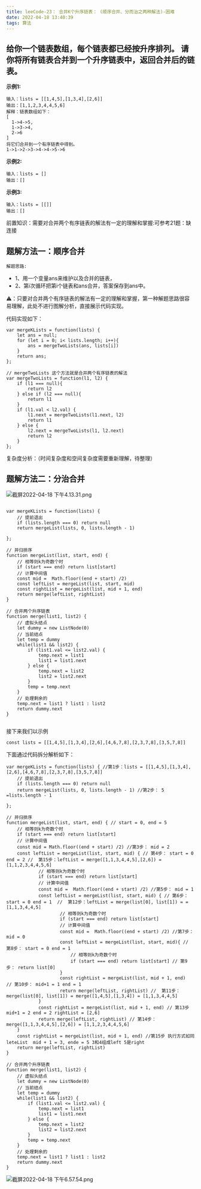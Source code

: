 ```yaml
---
title: leeCode-23： 合并K个升序链表： (顺序合并、分而治之两种解法)-困难
date: 2022-04-18 13:40:39
tags: 算法
---
```



<meta name="referrer" content="no-referrer"/>


## 给你一个链表数组，每个链表都已经按升序排列。 请你将所有链表合并到一个升序链表中，返回合并后的链表。


**示例1:**

```
输入：lists = [[1,4,5],[1,3,4],[2,6]]
输出：[1,1,2,3,4,4,5,6]
解释：链表数组如下：
[
  1->4->5,
  1->3->4,
  2->6
]
将它们合并到一个有序链表中得到。
1->1->2->3->4->4->5->6
```

**示例2:**

```
输入：lists = []
输出：[]
```

**示例3:**

```
输入：lists = [[]]
输出：[]

```


前置知识：需要对合并两个有序链表的解法有一定的理解和掌握:可参考21题：缺连接


## 题解方法一：顺序合并


`解题思路:`
* 1、用一个变量ans来维护以及合并的链表，
* 2、第i次循环把第i个链表和ans合并，答案保存到ans中。

⚠️：只要对合并两个有序链表的解法有一定的理解和掌握，第一种解题思路很容易理解，此处不进行图解分析，直接展示代码实现。

代码实现如下：
```
var mergeKLists = function(lists) {
    let ans = null;
    for (let i = 0; i< lists.length; i++){
        ans = mergeTwoLists(ans, lists[i])
    }
    return ans;
};

// mergeTwoLists 这个方法就是合并两个有序链表的解法
var mergeTwoLists = function(l1, l2) {
    if (l1 === null){
        return l2
    } else if (l2 === null){
        return l1
    }
    if (l1.val < l2.val) {
        l1.next = mergeTwoLists(l1.next, l2)
        return l1
    } else {
        l2.next = mergeTwoLists(l1, l2.next)
        return l2
    }
};

```


复杂度分析：（时间复杂度和空间复杂度需要重新理解，待整理）



## 题解方法二：分治合并



![截屏2022-04-18 下午4.13.31.png](https://upload-images.jianshu.io/upload_images/11846892-97541bc443032697.png?imageMogr2/auto-orient/strip%7CimageView2/2/w/1240)


```

var mergeKLists = function(lists) {
    // 提前退出
    if (lists.length === 0) return null
    return mergeList(lists, 0, lists.length - 1)

};

// 并归排序
function mergeList(list, start, end) {
  	// 相等则k为奇数个时
    if (start === end) return list[start]
  	// 计算中间值
    const mid =  Math.floor((end + start) /2)
    const leftList = mergeList(list, start, mid)
    const rightList = mergeList(list, mid + 1, end)
    return merge(leftList, rightList)
}

// 合并两个升序链表
function merge(list1, list2) {
    // 虚拟头结点
    let dummy = new ListNode(0)
    // 当前结点
    let temp = dummy
    while(list1 && list2) {
        if (list1.val <= list2.val) {
            temp.next = list1
            list1 = list1.next
        } else {
            temp.next = list2
            list2 = list2.next
        }
        temp = temp.next
    }
  	// 处理剩余的
    temp.next = list1 ? list1 : list2
    return dummy.next
}
    
```

接下来我们以示例
```
const lists = [[1,4,5],[1,3,4],[2,6],[4,6,7,8],[2,3,7,8],[3,5,7,8]]
```
下面通过代码拆分解析如下：

```
var mergeKLists = function(lists) { //第1步：lists = [[1,4,5],[1,3,4],[2,6],[4,6,7,8],[2,3,7,8],[3,5,7,8]]
    // 提前退出
    if (lists.length === 0) return null
    return mergeList(lists, 0, lists.length - 1) //第2步： 5 =lists.length - 1

};

// 并归排序
function mergeList(list, start, end) { // start = 0, end = 5
  	// 相等则k为奇数个时
    if (start === end) return list[start]
  	// 计算中间值
    const mid = Math.floor((end + start) /2) //第3步： mid = 2
    const leftList = mergeList(list, start, mid) { // 第4步： start = 0 end = 2 //  第15步：leftList = merge([1,1,3,4,4,5],[2,6]) = [1,1,2,3,4,4,5,6]
            // 相等则k为奇数个时
            if (start === end) return list[start]
            // 计算中间值
            const mid =  Math.floor((end + start) /2) //第5步： mid = 1
            const leftList = mergeList(list, start, mid) { // 第6步： start = 0 end = 1  //  第12步：leftList = merge(list[0], list[1]) = = [1,1,3,4,4,5]
                    // 相等则k为奇数个时
                    if (start === end) return list[start]
                    // 计算中间值
                    const mid =  Math.floor((end + start) /2) //第7步： mid = 0
                    const leftList = mergeList(list, start, mid){ // 第8步： start = 0 end = 1
                        // 相等则k为奇数个时
                        if (start === end) return list[start] // 第9步： return list[0]
                    }
                    const rightList = mergeList(list, mid + 1, end)  // 第10步： mid+1 = 1 end = 1
                    return merge(leftList, rightList) //  第11步：merge(list[0], list[1]) = merge([1,4,5],[1,3,4]) = [1,1,3,4,4,5]
            }
            const rightList = mergeList(list, mid + 1, end) // 第13步 mid+1 = 2 end = 2 rightList = [2,6]
            return merge(leftList, rightList) // 第14步： merge([1,1,3,4,4,5],[2,6]) = [1,1,2,3,4,4,5,6]
    }
    const rightList = mergeList(list, mid + 1, end) //第15步 执行方式如同leteList  mid + 1 = 3, ende = 5 3和4组成left 5是right 
    return merge(leftList, rightList)
}

// 合并两个升序链表
function merge(list1, list2) {
    // 虚拟头结点
    let dummy = new ListNode(0)
    // 当前结点
    let temp = dummy
    while(list1 && list2) {
        if (list1.val <= list2.val) {
            temp.next = list1
            list1 = list1.next
        } else {
            temp.next = list2
            list2 = list2.next
        }
        temp = temp.next
    }
  	// 处理剩余的
    temp.next = list1 ? list1 : list2
    return dummy.next
}

```

![截屏2022-04-18 下午6.57.54.png](https://upload-images.jianshu.io/upload_images/11846892-c78703db4610eb3b.png?imageMogr2/auto-orient/strip%7CimageView2/2/w/1240)